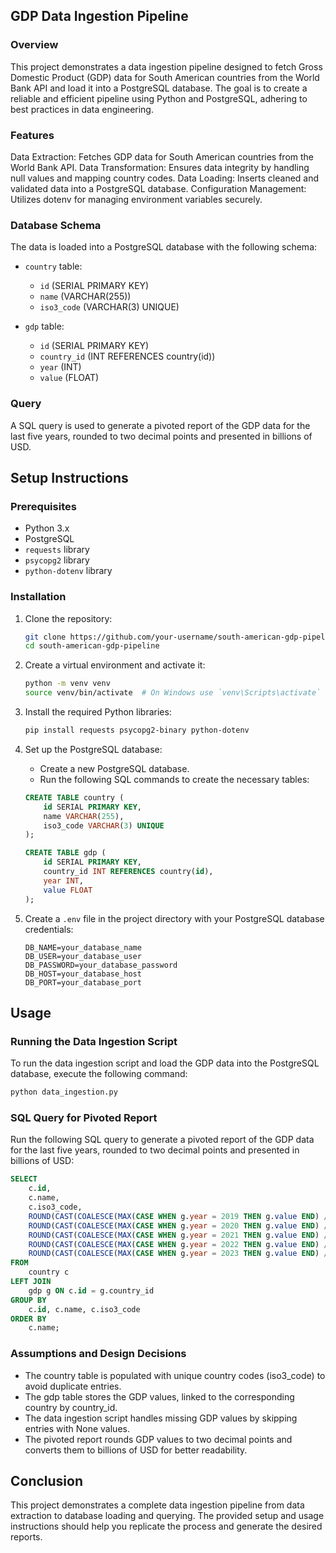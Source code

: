 ## GDP Data Ingestion Pipeline
### Overview
This project demonstrates a data ingestion pipeline designed to fetch Gross Domestic Product (GDP) data for South American countries from the World Bank API and load it into a PostgreSQL database. The goal is to create a reliable and efficient pipeline using Python and PostgreSQL, adhering to best practices in data engineering.

### Features
Data Extraction: Fetches GDP data for South American countries from the World Bank API.
Data Transformation: Ensures data integrity by handling null values and mapping country codes.
Data Loading: Inserts cleaned and validated data into a PostgreSQL database.
Configuration Management: Utilizes dotenv for managing environment variables securely.


### Database Schema

The data is loaded into a PostgreSQL database with the following schema:

- `country` table:
  - `id` (SERIAL PRIMARY KEY)
  - `name` (VARCHAR(255))
  - `iso3_code` (VARCHAR(3) UNIQUE)

- `gdp` table:
  - `id` (SERIAL PRIMARY KEY)
  - `country_id` (INT REFERENCES country(id))
  - `year` (INT)
  - `value` (FLOAT)

### Query

A SQL query is used to generate a pivoted report of the GDP data for the last five years, rounded to two decimal points and presented in billions of USD.

## Setup Instructions

### Prerequisites

- Python 3.x
- PostgreSQL
- `requests` library
- `psycopg2` library
- `python-dotenv` library

### Installation

1. Clone the repository:
    ```sh
    git clone https://github.com/your-username/south-american-gdp-pipeline.git
    cd south-american-gdp-pipeline
    ```

2. Create a virtual environment and activate it:
    ```sh
    python -m venv venv
    source venv/bin/activate  # On Windows use `venv\Scripts\activate`
    ```

3. Install the required Python libraries:
    ```sh
    pip install requests psycopg2-binary python-dotenv
    ```

4. Set up the PostgreSQL database:
    - Create a new PostgreSQL database.
    - Run the following SQL commands to create the necessary tables:

    ```sql
    CREATE TABLE country (
        id SERIAL PRIMARY KEY,
        name VARCHAR(255),
        iso3_code VARCHAR(3) UNIQUE
    );

    CREATE TABLE gdp (
        id SERIAL PRIMARY KEY,
        country_id INT REFERENCES country(id),
        year INT,
        value FLOAT
    );
    ```

5. Create a `.env` file in the project directory with your PostgreSQL database credentials:
    ```env
    DB_NAME=your_database_name
    DB_USER=your_database_user
    DB_PASSWORD=your_database_password
    DB_HOST=your_database_host
    DB_PORT=your_database_port
    ```

## Usage

### Running the Data Ingestion Script

To run the data ingestion script and load the GDP data into the PostgreSQL database, execute the following command:

```sh
python data_ingestion.py
```


### SQL Query for Pivoted Report

Run the following SQL query to generate a pivoted report of the GDP data for the last five years, rounded to two decimal points and presented in billions of USD:

```sql
SELECT 
    c.id,
    c.name,
    c.iso3_code,
    ROUND(CAST(COALESCE(MAX(CASE WHEN g.year = 2019 THEN g.value END) / 1e9, 0) AS numeric), 2) AS "2019",
    ROUND(CAST(COALESCE(MAX(CASE WHEN g.year = 2020 THEN g.value END) / 1e9, 0) AS numeric), 2) AS "2020",
    ROUND(CAST(COALESCE(MAX(CASE WHEN g.year = 2021 THEN g.value END) / 1e9, 0) AS numeric), 2) AS "2021",
    ROUND(CAST(COALESCE(MAX(CASE WHEN g.year = 2022 THEN g.value END) / 1e9, 0) AS numeric), 2) AS "2022",
    ROUND(CAST(COALESCE(MAX(CASE WHEN g.year = 2023 THEN g.value END) / 1e9, 0) AS numeric), 2) AS "2023"
FROM 
    country c
LEFT JOIN 
    gdp g ON c.id = g.country_id
GROUP BY 
    c.id, c.name, c.iso3_code
ORDER BY 
    c.name;
```

### Assumptions and Design Decisions

- The country table is populated with unique country codes (iso3_code) to avoid duplicate entries.
- The gdp table stores the GDP values, linked to the corresponding country by country_id.
- The data ingestion script handles missing GDP values by skipping entries with None values.
- The pivoted report rounds GDP values to two decimal points and converts them to billions of USD for better readability.

## Conclusion
This project demonstrates a complete data ingestion pipeline from data extraction to database loading and querying. The provided setup and usage instructions should help you replicate the process and generate the desired reports.

